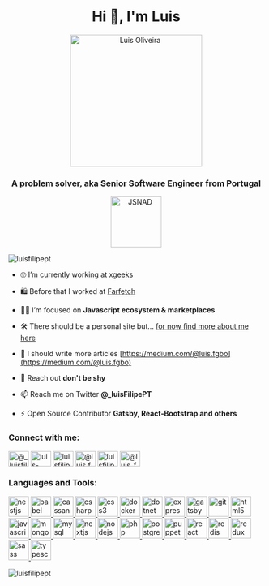<h1 align="center">Hi 👋, I'm Luis</h1>
<p align="center"> 
   <img src="https://user-images.githubusercontent.com/9373787/161594810-a96e9e63-4ee9-42e1-8d5d-fad84174df7d.png" alt="Luis Oliveira" width="260" />
</p>
<h3 align="center">A problem solver, aka Senior Software Engineer from Portugal</h3>
<p align="center"> 
    <a href="https://www.credly.com/badges/15ccd1a2-7863-4569-842e-8e680ff2afdb" target="_blank">
    <img src="https://images.credly.com/size/680x680/images/8ee45313-716a-4142-a9da-30adaaea0c12/Training_Badges_Master_Node-AppDev.png" alt="JSNAD" width="100" height="100" />
    </a>
</p>
<p align="left"> <img src="https://komarev.com/ghpvc/?username=luisfilipept" alt="luisfilipept" /> </p>

- 🤓 I’m currently working at [xgeeks](https://xgeeks.io/)

- 🛍 Before that I worked at [Farfetch](https://www.farfetch.com/)

- 👨‍💻 I’m focused on **Javascript ecosystem & marketplaces**

- 🛠 There should be a personal site but... [for now find more about me here](https://www.linkedin.com/in/luis-oliveira-tech/)

- 📝 I should write more articles [https://medium.com/@luis.fgbo](https://medium.com/@luis.fgbo)

- 💬 Reach out **don't be shy**

- 📫 Reach me on Twitter **@_luisFilipePT**

- ⚡ Open Source Contributor **Gatsby, React-Bootstrap and others**

<p align="left">
<h3 align="left">Connect with me:</h3>
<a href="https://twitter.com/@_luisfilipept" target="blank"><img align="center" src="https://cdn.jsdelivr.net/npm/simple-icons@3.0.1/icons/twitter.svg" alt="@_luisfilipept" height="30" width="40"></a>
<a href="https://linkedin.com/in/luis-oliveira-tech" target="blank"><img align="center" src="https://cdn.jsdelivr.net/npm/simple-icons@3.0.1/icons/linkedin.svg" alt="luis-oliveira-tech" height="30" width="40"></a>
<a href="https://codesandbox.com/luisfilipept" target="blank"><img align="center" src="https://cdn.jsdelivr.net/npm/simple-icons@3.0.1/icons/codesandbox.svg" alt="luisfilipept" height="30" width="40"></a>
<a href="https://medium.com/@luis.fgbo" target="blank"><img align="center" src="https://cdn.jsdelivr.net/npm/simple-icons@3.0.1/icons/medium.svg" alt="@luis.fgbo" height="30" width="40"></a>
<a href="https://www.youtube.com/c/luisfilipe_intheweb" target="blank"><img align="center" src="https://cdn.jsdelivr.net/npm/simple-icons@3.0.1/icons/youtube.svg" alt="luisfilipe_intheweb" height="30" width="40"></a>
<a href="https://www.hackerrank.com/@luis_fgbo" target="blank"><img align="center" src="https://cdn.jsdelivr.net/npm/simple-icons@3.0.1/icons/hackerrank.svg" alt="@luis_fgbo" height="30" width="40"></a>
</p>

<h3 align="left">Languages and Tools:</h3>
<p align="left"> 
    <a href="https://nestjs.com/" target="_blank"> <img src="https://cdn.jsdelivr.net/gh/devicons/devicon/icons/nestjs/nestjs-plain.svg" alt="nestjs" width="40" height="40"/> </a> 
  <a href="https://babeljs.io/" target="_blank"> <img src="https://www.vectorlogo.zone/logos/babeljs/babeljs-icon.svg" alt="babel" width="40" height="40"/> </a> 
  <a href="https://cassandra.apache.org/" target="_blank"> <img src="https://www.vectorlogo.zone/logos/apache_cassandra/apache_cassandra-icon.svg" alt="cassandra" width="40" height="40"/> </a> <a href="https://www.w3schools.com/cs/" target="_blank"> <img src="https://cdn.jsdelivr.net/gh/devicons/devicon/icons/csharp/csharp-original.svg" alt="csharp" width="40" height="40"/> </a> <a href="https://www.w3schools.com/css/" target="_blank"> <img src="https://cdn.jsdelivr.net/gh/devicons/devicon/icons/css3/css3-original.svg" alt="css3" width="40" height="40"/> </a> 
  <a href="https://www.docker.com/" target="_blank"> <img src="https://cdn.jsdelivr.net/gh/devicons/devicon/icons/docker/docker-original.svg" alt="docker" width="40" height="40"/> </a> <a href="https://dotnet.microsoft.com/" target="_blank"> <img src="https://cdn.jsdelivr.net/gh/devicons/devicon/icons/dotnetcore/dotnetcore-original.svg" alt="dotnet" width="40" height="40"/> </a> <a href="https://expressjs.com" target="_blank"> <img src="https://cdn.jsdelivr.net/gh/devicons/devicon/icons/express/express-original.svg" alt="express" width="40" height="40"/> </a> <a href="https://www.gatsbyjs.com/" target="_blank"> <img src="https://cdn.jsdelivr.net/gh/devicons/devicon/icons/gatsby/gatsby-plain.svg" alt="gatsby" width="40" height="40"/> </a> <a href="https://git-scm.com/" target="_blank"> <img src="https://cdn.jsdelivr.net/gh/devicons/devicon/icons/git/git-original.svg" alt="git" width="40" height="40"/> </a> <a href="https://www.w3.org/html/" target="_blank"> <img src="https://cdn.jsdelivr.net/gh/devicons/devicon/icons/html5/html5-original.svg" alt="html5" width="40" height="40"/> </a> <a href="https://developer.mozilla.org/en-US/docs/Web/JavaScript" target="_blank"> <img src="https://cdn.jsdelivr.net/gh/devicons/devicon/icons/javascript/javascript-original.svg" alt="javascript" width="40" height="40"/> </a> <a href="https://www.mongodb.com/" target="_blank"> <img src="https://cdn.jsdelivr.net/gh/devicons/devicon/icons/mongodb/mongodb-original.svg" alt="mongodb" width="40" height="40"/> </a> <a href="https://www.mysql.com/" target="_blank"> <img src="https://cdn.jsdelivr.net/gh/devicons/devicon/icons/mysql/mysql-original.svg" alt="mysql" width="40" height="40"/> </a> <a href="https://nextjs.org/" target="_blank"> <img src="https://cdn.jsdelivr.net/gh/devicons/devicon/icons/nextjs/nextjs-original.svg" alt="nextjs" width="40" height="40"/> </a> <a href="https://nodejs.org" target="_blank"> <img src="https://cdn.jsdelivr.net/gh/devicons/devicon/icons/nodejs/nodejs-original.svg" alt="nodejs" width="40" height="40"/> </a> <a href="https://www.php.net" target="_blank"> <img src="https://cdn.jsdelivr.net/gh/devicons/devicon/icons/php/php-original.svg" alt="php" width="40" height="40"/> </a> <a href="https://www.postgresql.org" target="_blank"> <img src="https://cdn.jsdelivr.net/gh/devicons/devicon/icons/postgresql/postgresql-original.svg" alt="postgresql" width="40" height="40"/> </a> <a href="https://github.com/puppeteer/puppeteer" target="_blank"> <img src="https://www.vectorlogo.zone/logos/pptrdev/pptrdev-official.svg" alt="puppeteer" width="40" height="40"/> </a><a href="https://reactjs.org/" target="_blank"> <img src="https://cdn.jsdelivr.net/gh/devicons/devicon/icons/react/react-original.svg" alt="react" width="40" height="40"/> </a> <a href="https://redis.io" target="_blank"> <img src="https://cdn.jsdelivr.net/gh/devicons/devicon/icons/redis/redis-original.svg" alt="redis" width="40" height="40"/> </a> <a href="https://redux.js.org" target="_blank"> <img src="https://cdn.jsdelivr.net/gh/devicons/devicon/icons/redux/redux-original.svg" alt="redux" width="40" height="40"/> </a> <a href="https://sass-lang.com" target="_blank"> <img src="https://cdn.jsdelivr.net/gh/devicons/devicon/icons/sass/sass-original.svg" alt="sass" width="40" height="40"/> </a>
  <a href="https://www.typescriptlang.org/" target="_blank"> <img src="https://cdn.jsdelivr.net/gh/devicons/devicon/icons/typescript/typescript-original.svg" alt="typescript" width="40" height="40"/> 
  </a> 
</p>

<p><img align="center" src="https://github-readme-stats.vercel.app/api/top-langs/?username=luisFilipePT&hide=html&hide_title=true&hide_border=true&layout=compact&langs_count=6&exclude_repo=comp426,Redventures-Movie-Quotes&text_color=000&icon_color=fff&bg_color=0,52fa5a,4dfcff,c64dff&theme=graywhite" alt="luisfilipept" /></p>

